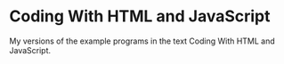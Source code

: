 # Coding With HTML and JavaScript

My versions of the example programs in the text Coding With HTML and JavaScript.
